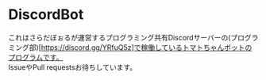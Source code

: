 # DiscordBot
これはさらだぼぉるが運営するプログラミング共有Discordサーバーの(プログラミング部)[https://discord.gg/YRfuQ5z]で稼働しているトマトちゃんボットのプログラムです。  
IssueやPull requestsお待ちしています。
